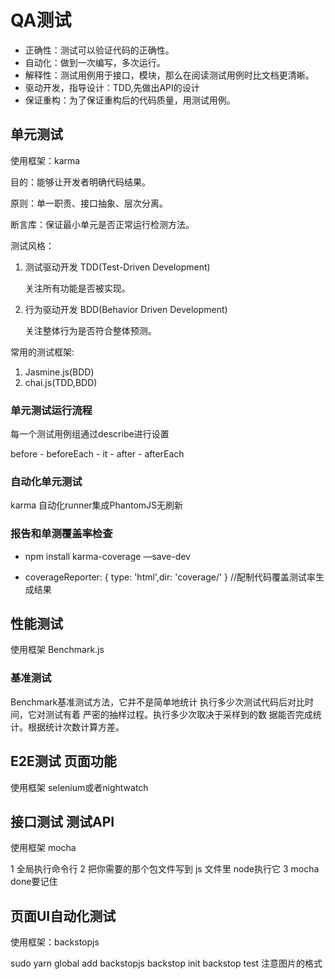 # QA测试

- 正确性：测试可以验证代码的正确性。
- 自动化：做到一次编写，多次运行。
- 解释性：测试用例用于接口，模块，那么在阅读测试用例时比文档更清晰。
- 驱动开发，指导设计：TDD,先做出API的设计
- 保证重构：为了保证重构后的代码质量，用测试用例。

## 单元测试

使用框架：karma

目的：能够让开发者明确代码结果。

原则：单一职责、接口抽象、层次分离。

断言库：保证最小单元是否正常运行检测方法。

测试风格：

1. 测试驱动开发 TDD(Test-Driven Development)

     关注所有功能是否被实现。

2. 行为驱动开发 BDD(Behavior Driven Development)

    关注整体行为是否符合整体预测。

常用的测试框架:

1. Jasmine.js(BDD)
2. chai.js(TDD,BDD)

### 单元测试运行流程 

每一个测试用例组通过describe进行设置

before  - beforeEach - it - after - afterEach

### 自动化单元测试

karma 自动化runner集成PhantomJS无刷新

### 报告和单测覆盖率检查

- npm install karma-coverage —save-dev

- coverageReporter: { type: 'html',dir: 'coverage/' } //配制代码覆盖测试率生成结果

## 性能测试

使用框架 Benchmark.js

### 基准测试

Benchmark基准测试方法，它并不是简单地统计 执行多少次测试代码后对比时间，它对测试有着 严密的抽样过程。执行多少次取决于采样到的数 据能否完成统计。根据统计次数计算方差。

## E2E测试 页面功能

使用框架 selenium或者nightwatch

## 接口测试 测试API

使用框架 mocha

1 全局执行命令行
2 把你需要的那个包文件写到 js 文件里 node执行它
3 mocha done要记住

## 页面UI自动化测试

使用框架：backstopjs

sudo yarn global add backstopjs
backstop init
backstop test 注意图片的格式